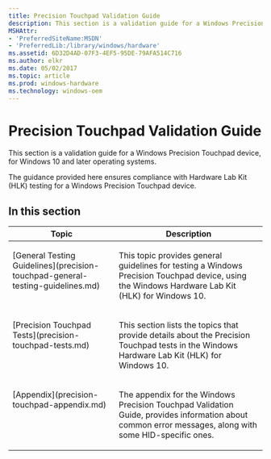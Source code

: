 ```yaml
---
title: Precision Touchpad Validation Guide
description: This section is a validation guide for a Windows Precision Touchpad device, for Windows 10 and later operating systems.
MSHAttr:
- 'PreferredSiteName:MSDN'
- 'PreferredLib:/library/windows/hardware'
ms.assetid: 6D32D4AD-07F3-4EF5-95DE-79AFA514C716
ms.author: elkr
ms.date: 05/02/2017
ms.topic: article
ms.prod: windows-hardware
ms.technology: windows-oem
---
```


# Precision Touchpad Validation Guide


This section is a validation guide for a Windows Precision Touchpad device, for Windows 10 and later operating systems.

The guidance provided here ensures compliance with Hardware Lab Kit (HLK) testing for a Windows Precision Touchpad device.

## In this section


<table>
<thead valign="bottom">
<tr class="header">
<th>Topic</th>
<th>Description</th>
</tr>
</thead>
<tbody valign="top">
<tr class="odd">
<td><p>[General Testing Guidelines](precision-touchpad-general-testing-guidelines.md)</p></td>
<td><p>This topic provides general guidelines for testing a Windows Precision Touchpad device, using the Windows Hardware Lab Kit (HLK) for Windows 10.</p></td>
</tr>
<tr class="even">
<td><p>[Precision Touchpad Tests](precision-touchpad-tests.md)</p></td>
<td><p>This section lists the topics that provide details about the Precision Touchpad tests in the Windows Hardware Lab Kit (HLK) for Windows 10.</p></td>
</tr>
<tr class="odd">
<td><p>[Appendix](precision-touchpad-appendix.md)</p></td>
<td><p>The appendix for the Windows Precision Touchpad Validation Guide, provides information about common error messages, along with some HID-specific ones.</p></td>
</tr>
</tbody>
</table>
